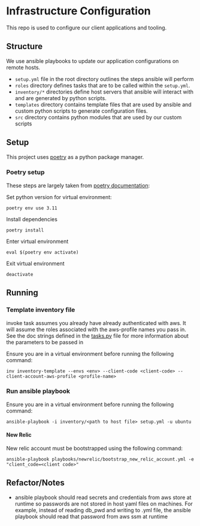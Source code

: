 # Infrastructure Configuration

This repo is used to configure our client applications and tooling. 

## Structure

We use ansible playbooks to update our application configurations on remote hosts. 

- `setup.yml` file in the root directory outlines the steps ansible will perform 
- `roles` directory defines tasks that are to be called within the `setup.yml`. 
- `inventory/*` directories define host servers that ansible will interact with and are generated by python scripts.
- `templates` directory contains template files that are used by ansible and custom python scripts to generate configuration files.
- `src` directory contains python modules that are used by our custom scripts

## Setup 

This project uses [poetry](https://python-poetry.org/) as a python package manager.

### Poetry setup

These steps are largely taken from [poetry documentation](https://python-poetry.org/docs/managing-environments/):

Set python version for virtual environment:
```
poetry env use 3.11
```

Install dependencies
```
poetry install 
```

Enter virtual environment
```
eval $(poetry env activate)
```

Exit virtual environment
```
deactivate
```

## Running 

### Template inventory file

invoke task assumes you already have already authenticated with aws. It will assume the roles associated with the aws-profile names you pass in. See the doc strings defined in the [tasks.py](tasks.py) file for more information about the parameters to be passed in

Ensure you are in a virtual environment before running the following command:

```
inv inventory-template --envs <env> --client-code <client-code> --client-account-aws-profile <profile-name>
```

### Run ansible playbook
Ensure you are in a virtual environment before running the following command:

```
ansible-playbook -i inventory/<path to host file> setup.yml -u ubuntu
```

#### New Relic
New relic account must be bootstrapped using the following command:

```
ansible-playbook playbooks/newrelic/bootstrap_new_relic_account.yml -e "client_code=<client code>"
```

## Refactor/Notes

- ansible playbook should read secrets and credentials from aws store at runtime so passwords are not stored in host yaml files on machines. For example, instead of reading db_pwd and writing to .yml file, the ansible playbook should read that password from aws ssm at runtime